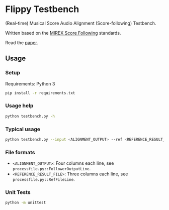 # Flippy Testbench

(Real-time) Musical Score Audio Alignment (Score-following) Testbench.

Written based on the [MIREX Score Following](https://www.music-ir.org/mirex/wiki/2006:Score_Following_Proposal) standards.

Read the [paper](./docs/ISMIR2007_p315_cont.pdf).

## Usage

### Setup
Requirements: Python 3
```bash
pip install -r requirements.txt
```

### Usage help
```bash
python testbench.py -h
```

### Typical usage
```bash
python testbench.py --input <ALIGNMENT_OUTPUT> --ref <REFERENCE_RESULT_FILE> (--output <OUTPUT_RESULT_FILE_PATH>)
```

### File formats 
- `<ALIGNMENT_OUTPUT>`: Four columns each line, see `processfile.py::FollowerOutputLine`.
- `<REFERENCE_RESULT_FILE>`: Three columns each line, see `processfile.py::RefFileLine`.

### Unit Tests 
```bash
python -m unittest
```